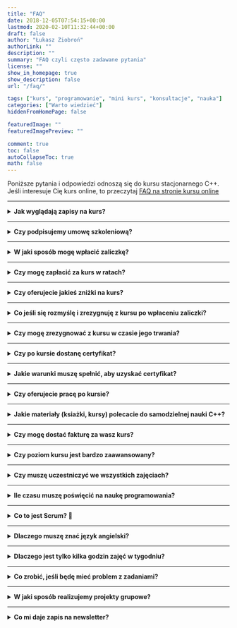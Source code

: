 ```yaml
---
title: "FAQ"
date: 2018-12-05T07:54:15+00:00
lastmod: 2020-02-10T11:32:44+00:00
draft: false
author: "Łukasz Ziobroń"
authorLink: ""
description: ""
summary: "FAQ czyli często zadawane pytania"
license: ""
show_in_homepage: true
show_description: false
url: "/faq/"

tags: ["kurs", "programowanie", "mini kurs", "konsultacje", "nauka"]
categories: ["Warto wiedzieć"]
hiddenFromHomePage: false

featuredImage: ""
featuredImagePreview: ""

comment: true
toc: false
autoCollapseToc: true
math: false
---
```


<!-- To be integrated with Kurs stacjonarny -->

Poniższe pytania i odpowiedzi odnoszą się do kursu stacjonarnego C++. Jeśli interesuje Cię kurs online, to przeczytaj [FAQ na stronie kursu online][faq-online]

---

<details>
<summary><b>Jak wyglądają zapisy na kurs?</b></summary>

1. Wypełniasz formularz zgłoszeniowy na dany kurs
    * Dostaniesz na maila do wypełnienia test wstępny z C++. Przy jego wypełnianiu MOŻESZ posiłkować się Internetem.
    * Jeśli uzyskasz min. 50% to kwalifikujesz się na kurs
2. Do 14 dni po zgłoszeniu przysyłasz swoją implementację rozwiązania prostego problemu, który otrzymasz w mailu. Przykład: konwersja liczby z systemu dziesiętnego na binarny lub wyszukiwanie ciągu znaków w tekście
3. Do podanego terminu wpłacasz zaliczkę
4. Widzimy się na pierwszych zajęciach

</details>

---

<details>
<summary><b>Czy podpisujemy umowę szkoleniową?</b></summary>

Tak. Umowę szkoleniową dostaniesz przed pierwszymi zajęciami, abyś mógł się z nią zapoznać. Na pierwszych zajęciach podpisujemy umowę.
</details>

---

<details>
<summary><b>W jaki sposób mogę wpłacić zaliczkę?</b></summary>

Na chwilę obecną udostępniamy tylko przelew bankowy. Dane do przelewu wysyłamy po zgłoszeniu zainteresowania, ale znajdziesz je też w dziale [Kontakt][strona-kontakt]. Oferujemy także szybkie płatności online, takie jak BLIK.
</details>

---

<details>
<summary><b>Czy mogę zapłacić za kurs w ratach?</b></summary>

Tak. Domyślnie zakładamy comiesięczne raty. Informacja o terminach wpłat oraz wysokości rat jest wysyłana w mailu po zgłoszeniu zainteresowania. Zazwyczaj jest to cena kurs / liczbę rat.
</details>

---

<details>
<summary><b>Czy oferujecie jakieś zniżki na kurs?</b></summary>

To zależy od kursu. Kurs może być tańszy niż cena podana w cenniku w kilku przypadkach:

1. Opłacisz cały kurs z góry (rabat 5%)
2. Zostałeś polecony przez naszego kursanta lub absolwenta
3. Uczestniczyłeś w innym naszym kursie (rabat indywidualny w zależności od kursu)
4. Jesteś zapisany na nasz newsletter (indywidualne promocje dla subskrybentów)

Szczegóły znajdziesz przy każdym kursie.
</details>

---

<details>
<summary><b>Co jeśli się rozmyślę i zrezygnuję z kursu po wpłaceniu zaliczki?</b></summary>

Możesz bezproblemowo zrezygnować z kursu nawet po pierwszych zajęciach. Dostaniesz wtedy zwrot całej wpłaconej kwoty, bez jakichkolwiek potrąceń. W przypadku kursu online oferujemy możliwość bezpłatnej rezygnacji aż do 30 dni od rozpoczęcia kursu.
</details>

---

<details>
<summary><b>Czy mogę zrezygnować z kursu w czasie jego trwania?</b></summary>

Tak. W przypadku rezygnacji w późniejszym momencie dostaniesz zwrot kwoty proporcjonalny do liczby odbytych zajęć. Np. w przypadku rezygnacji w połowie kursu zapłacisz tylko połowę jego ceny. Musisz też wiedzieć, że rezygnując z kursu nie dostaniesz certyfikatu jego ukończenia.
</details>

---

<details>
<summary><b>Czy po kursie dostanę certyfikat?</b></summary>

Tak, jeśli uzyskasz minimalną wymaganą liczbę punktów. Na dodatku do certyfikatu będą też widoczne wszystkie przerobione przez nas tematy, dzięki czemu potencjalni pracodawcy będą widzieć, z jakich zagadnień Cię przeszkoliliśmy.
</details>

---

<details>
<summary><b>Jakie warunki muszę spełnić, aby uzyskać certyfikat?</b></summary>

Głównym wyznacznikiem jest tutaj przyswojenie wiedzy i umiejętności, które przekazujemy. Wiedzę sprawdzamy w testach. Umiejętności sprawdzamy w zadaniach domowych, projektach grupowych i indywidualnych. Wystarczy, że nie będziesz się obijać, będziesz odrabiać post-worki i pre-worki i naprawdę chcesz się nauczyć programowania.
</details>

---

<details>
<summary><b>Czy oferujecie pracę po kursie?</b></summary>

Nie. Nasz kurs nie jest w żaden sposób powiązany z rekrutacją na jakieś stanowiska. Jego celem jest, abyś mógł/mogła bez problemu przejść rozmowy kwalifikacyjne w dowolnej firmie, która będzie poszukiwać programistów C++.

To co oferujemy to polecenia do ciekawych projektów we wrocławskich firmach. Nie ukrywamy, że polecenia w tej branży są płatne i jeśli dzięki nam dostaniecie gdzieś pracę, to my również możemy za to dostać gratyfikację. Zastrzegamy sobie możliwość polecania tylko tych osób, które zaangażowały się w kurs i faktycznie przyswoiły większość przekazanej przez nas wiedzy.
</details>

---

<details>
<summary><b>Jakie materiały (ksiażki, kursy) polecacie do samodzielnej nauki C++?</b></summary>

Nie polecamy żadnych książek 🙂 Jeśli ktoś bardzo chce poznać podstawy C++, to polecamy przejrzeć stronę [Materiały do nauki C++][materialy]. Są tam 2 pozycje godne polecenia początkującym. _Opus Magnum C++11_ Jerzego Grębosza oraz _Programowanie. Teoria i praktyka_ Bjarne Stroustrupa.

Z trochę bardziej zaawansowanego C++ i dobrych praktyk polecamy wszystkie książki Scotta Meyersa: Effective C++, More Effective C++, Effective STL i [Effective Modern C++][meyers-effective-modern-cpp]. Są bardzo przystępnie napisane i można się z nich nauczyć dobrych praktyk w języku C++. Są też dostępne w języku polskim.
Co do kursów online to każdemu zalecamy przynajmniej przejrzenie [Kursu C++ Mirosława Zelenta][kurs-pana-zelenta] i [Kursu Obiektowego C++][kurs-obiektowy-pana-zelenta] (ten jest ważniejszy) tego samego autora. Trzeba zaznaczyć, że te kursy nie są aktualne i miejscami prezentują złe praktyki. Ale wychodzimy z założenia, że lepsza jest ogólna znajomośc języka, którą dają niż jej brak.
</details>

---

<details>
<summary><b>Czy mogę dostać fakturę za wasz kurs?</b></summary>

Tak, za opłacenie kursu dostaniesz fakturę (zwolnioną z podatku VAT).
</details>

---

<details>
<summary><b>Czy poziom kursu jest bardzo zaawansowany?</b></summary>

Z perspektywy trenera i doświadczonego programisty – nie. Z perspektywy studenta tak. W [wymaganiach][kurs-wymagania] opisujemy, co musisz potrafić, aby przystąpić do naszego kursu. Mamy też test wstępny i jeśli go zaliczysz, to nie powinieneś/-aś mieć problemu z tym, że kurs będzie zbyt trudny. Na pewno będzie na nim dużo nowości dla Ciebie i przyswojenie tej wiedzy będzie wymagało od Ciebie poświęcenia chwili czasu w domu podczas realizacji naszych projektów. Pierwsze kilka lekcji to tak naprawdę powtórka podstaw C++ i obiektowego C++, więc po tych zajęciach cała grupa zazwyczaj ma już wyrównaną wiedzę na ten temat.
</details>

---

<details>
<summary><b>Czy muszę uczestniczyć we wszystkich zajęciach?</b></summary>

Nie musisz. Oczywiście to Twoja strata, ale jeśli mamy akurat równolegle kilka grup, to możesz przyjść do innej grupy odrobić temat. Wszystkie zajęcia nagrywamy (obraz z laptopa trenera + kamerka), więc możesz też później obejrzeć to, co robiliśmy na zajęciach. Piszemy też trochę na tablicach, ale zawsze robimy zdjęcia takich zapisków i udostępniamy je całej grupie. Ogólnie nie musisz się martwić o dostęp do wszelkich materiałów, bo dostaniesz je niezależnie od obecności na zajęciach.
</details>

---

<details>
<summary><b>Ile czasu muszę poświęcić na naukę programowania?</b></summary>

Zakładamy, że będzie to minimum 2 godziny dziennie, CODZIENNIE podczas trwania naszego kursu. Słowo codziennie nie bez powodu jest zaakcentowane. Regularność jest ważniejsza i daje dużo lepsze efekty niż próba przerobienia całości za jednym zamachem w weekend. Zresztą nasze projekty grupowe są tak zorganizowane, że musicie pracować całą grupą ze sobą na przestrzeni całego tygodnia. Tych projektów nie można zrobić przez weekend, bo ich części są od siebie zależne i coś musi powstać najpierw, aby można było dodawać kolejne funkcjonalności.
</details>

---

<details>
<summary><b>Co to jest Scrum? 🙂</b></summary>

W najprostszych słowach Scrum określa sposób współpracy zespołowej. Dzięki niemu projekty (w szczególności programistyczne) mają większą szansę na powodzenie i ukończenie zadań na czas. Podczas naszych kursów uczymy jak wygląda współpraca w Scrumie, pozwalając najpierw wam się boleśnie przekonać, że polski system edukacji nie nauczył nas współpracy zespołowej, wskutek czego bardzo ciężko jest dostarczać projekty na czas. O Scrumie możesz poczytać [tutaj][scrum-org].
</details>

---

<details>
<summary><b>Dlaczego muszę znać język angielski?</b></summary>

Angielski jest obowiązkowy w pracy każdego programisty. Wszelka dokumentacja zawsze będzie po angielsku i trzeba umieć z niej skorzystać. Po prostu taka jest specyfika tej branży. Na zajęciach oczywiście posługujemy się językiem polskim, ale niektóre materiały dostępne w internecie będą po angielsku, dlatego wymagamy jego znajomości przynajmniej na poziomie B1.
</details>

---

<details>
<summary><b>Dlaczego jest tylko kilka godzin zajęć w tygodniu?</b></summary>

Bo to nie bootcamp. Sami się uczycie i zdobywacie wiedzę, a nie my ją wam wkładamy i potem patrzymy jak wietrzeje. Niestety musisz poświęcić trochę czasu na naukę własną (ale wszystko pod naszym nadzorem, możesz nas pytać o wszystko poprzez nasz czat grupowy), ale dzięki temu, że to będą Twoje doświadczenia podczas pracy nad projektami, to wiedza zostanie Ci w głowie na dłużej.
</details>

---

<details>
<summary><b>Co zrobić, jeśli będę mieć problem z zadaniami?</b></summary>

Przez cały czas trwania kursu, a także przez pewien czas po jego zakończeniu komunikujemy się ze sobą za pomocą komunikatora grupowego Discord. Ma on podzielone tematycznie kanały, na których zapytasz mentora jak i całą grupę o wszelkie zagadnienia związane z naszymi zadaniami, ofertami pracy, rekrutacją, czy czymkolwiek tylko chcesz.
</details>

---

<details>
<summary><b>W jaki sposób realizujemy projekty grupowe?</b></summary>

Projekty grupowe realizujemy w metodologii Scrum. Nauczymy Cię jej. Kod współdzielimy poprzez [GitHuba][github]. Uczymy się różnych modeli pracy z systemem kontroli wersji, ale głównie będziemy pracować poprzez Pull Requesty. Używamy zautomatyzowanych narzędzi, które sprawdzają jakość kodu, robimy sobie nawzajem Code Review. Mentor cały czas czuwa nad projektem i jeśli coś będzie szło nie tak to na pewno da znać. Mentor również jest zaangażowany w Code Review. Co tydzień sprawdzamy, czy udało się dostarczyć wymaganą funkcjonalność. Dyskutujemy, jak można ulepszyć współpracę i wdrażamy wnioski z tej dyskusji podczas pracy w kolejnym tygodniu.
</details>

---

<details>
<summary><b>Co mi daje zapis na newsletter?</b></summary>

Po zapisie na newsletter będziesz otrzymywać:

* informacje o naszych przyszłych kursach
* zniżki na przyszłe kursy
* materiały z meetupów
* niektóre darmowe wideo z naszych nagrań do kursów online, które będą płatne

Jeśli stwierdzisz, że przysyłane przez nas treści są mało interesujące, to w każdej chwili możesz wypisać się z newslettera klikając na link, znajdujący się w stopce każdej wiadomości.
</details>

[faq-online]: /kurs-online/#faq
[strona-kontakt]: /o-nas/#kontakt
[materialy]: /resources/
[meyers-effective-modern-cpp]: https://helion.pl/view/13538w/e_07we.htm
[kurs-pana-zelenta]: https://miroslawzelent.pl/kurs-c++/
[kurs-obiektowy-pana-zelenta]: https://miroslawzelent.pl/kurs-obiektowy-c++/
[kurs-wymagania]: /kurs-cpp/#wymagania
[scrum-org]: https://www.scrum.org/resources/what-is-scrum
[github]: https://github.com/